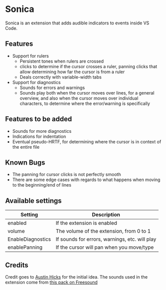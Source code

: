 # Sonica
Sonica is an extension that adds audible indicators to events inside VS Code.

## Features
- Support for rulers
  - Persistent tones when rulers are crossed
  - clicks to determine if the cursor crosses a ruler, panning clicks that allow determining how far the cursor is from a ruler
  - Deals correctly with variable-width tabs
- Support for diagnostics
  - Sounds for errors and warnings
  - Sounds play both when the cursor moves over lines, for a general overview, and also when the cursor moves over individual characters, to determine where the error/warning is specifically

## Features to be added
- Sounds for more diagnostics
- Indications for indentation
- Eventual pseudo-HRTF, for determining where the cursor is in context of the entire file

## Known Bugs
- The panning for cursor clicks is not perfectly smooth
- There are some edge cases with regards to what happens when moving to the beginning/end of lines

## Available settings

| Setting | Description |
| --- | --- |
| enabled | If the extension is enabled |
| volume | The volume of the extension, from 0 to 1 |
| EnableDiagnostics | If sounds for errors, warnings, etc. will play |
| enablePanning | If the cursor will pan when you move/type |

## Credits
Credit goes to [Austin Hicks](https://github.com/ahicks92) for the initial idea. The sounds used in the extension come from [this pack on Freesound](https://freesound.org/people/ironcross32/packs/32802/)
